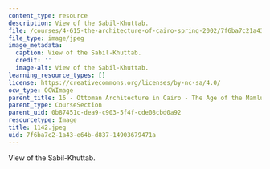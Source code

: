 ```yaml
---
content_type: resource
description: View of the Sabil-Khuttab.
file: /courses/4-615-the-architecture-of-cairo-spring-2002/7f6ba7c21a43e64bd83714903679471a_1142.jpeg
file_type: image/jpeg
image_metadata:
  caption: View of the Sabil-Khuttab.
  credit: ''
  image-alt: View of the Sabil-Khuttab.
learning_resource_types: []
license: https://creativecommons.org/licenses/by-nc-sa/4.0/
ocw_type: OCWImage
parent_title: 16 - Ottoman Architecture in Cairo - The Age of the Mamluk Beys
parent_type: CourseSection
parent_uid: 0b87451c-dea9-c903-5f4f-cde08cbd0a92
resourcetype: Image
title: 1142.jpeg
uid: 7f6ba7c2-1a43-e64b-d837-14903679471a
---
```

View of the Sabil-Khuttab.